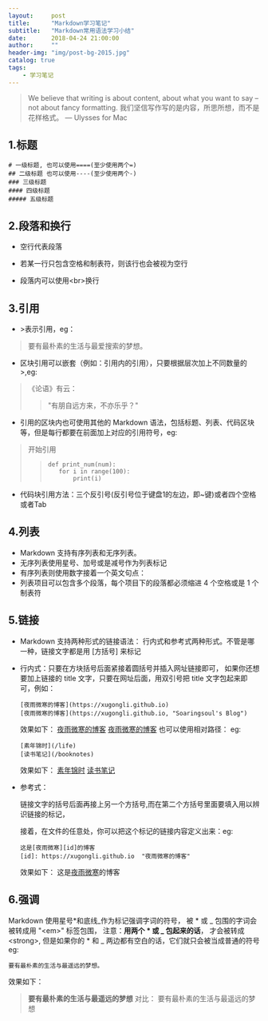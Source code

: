 ```yaml
---
layout:     post
title:      "Markdown学习笔记"
subtitle:   "Markdown常用语法学习小结"
date:       2018-04-24 21:00:00
author:     ""
header-img: "img/post-bg-2015.jpg"
catalog: true
tags:
    - 学习笔记
---
```



>We believe that writing is about content, about what you want to say – not about fancy formatting.
我们坚信写作写的是内容，所思所想，而不是花样格式。
>                                                — Ulysses for Mac

## 1.标题

```
# 一级标题, 也可以使用====(至少使用两个=)
## 二级标题 也可以使用----(至少使用两个-)
### 三级标题
#### 四级标题
##### 五级标题
```

## 2.段落和换行

* 空行代表段落

* 若某一行只包含空格和制表符，则该行也会被视为空行

* 段落内可以使用\<br>换行


## 3.引用
 
* \>表示引用，eg：
> 要有最朴素的生活与最爱搜索的梦想。

* 区块引用可以嵌套（例如：引用内的引用），只要根据层次加上不同数量的 \>,eg:
>《论语》有云：
>> "有朋自远方来，不亦乐乎？"

* 引用的区块内也可使用其他的 Markdown 语法，包括标题、列表、代码区块等，但是每行都要在前面加上对应的引用符号，eg:

>开始引用
>>```
>>def print_num(num):
>>    for i in range(100):
>>        print(i)
>>```

* 代码块引用方法：三个反引号(反引号位于键盘1的左边，即~键)或者四个空格或者Tab

## 4.列表
+ Markdown 支持有序列表和无序列表。
+ 无序列表使用星号、加号或是减号作为列表标记
+ 有序列表则使用数字接着一个英文句点：
+ 列表项目可以包含多个段落，每个项目下的段落都必须缩进 4 个空格或是 1 个制表符

## 5.链接
* Markdown 支持两种形式的链接语法： 行内式和参考式两种形式。不管是哪一种，链接文字都是用 [方括号] 来标记
* 行内式：只要在方块括号后面紧接着圆括号并插入网址链接即可，
  如果你还想要加上链接的 title 文字，只要在网址后面，用双引号把 title 文字包起来即可，例如：
  ```
  [夜雨微寒的博客](https://xugongli.github.io)
  [夜雨微寒的博客](https://xugongli.github.io, "Soaringsoul's Blog")
  ```
  效果如下：
  [夜雨微寒的博客](https://xugongli.github.io)
  [夜雨微寒的博客](https://xugongli.github.io "Soaringsoul's Blog")
  也可以使用相对路径：
  eg:
  ```
  [素年锦时](/life)
  [读书笔记](/booknotes)
  ```
  效果如下：
  [素年锦时](/life)
  [读书笔记](/booknotes)
  
* 参考式：

    链接文字的括号后面再接上另一个方括号,而在第二个方括号里面要填入用以辨识链接的标记，
    
    接着，在文件的任意处，你可以把这个标记的链接内容定义出来：eg:
    ```
    这是[夜雨微寒][id]的博客
    [id]: https://xugongli.github.io  "夜雨微寒的博客"
    ```
      
    效果如下：
    这是[夜雨微寒][id]的博客
    
    [id]: https://xugongli.github.io  "夜雨微寒的博客"
         
## 6.强调
Markdown 使用星号\*和底线\_作为标记强调字词的符号，
被 \* 或 \_ 包围的字词会被转成用 "\<em>" 标签包围，
注意：**用两个 \* 或 \_ 包起来的话**，
才会被转成\<strong>,
但是如果你的 \* 和 \_ 两边都有空白的话，它们就只会被当成普通的符号
eg:

```
要有最朴素的生活与最遥远的梦想。
```


效果如下：

>**要有最朴素的生活与最遥远的梦想**
>对比：
>要有最朴素的生活与最遥远的梦想